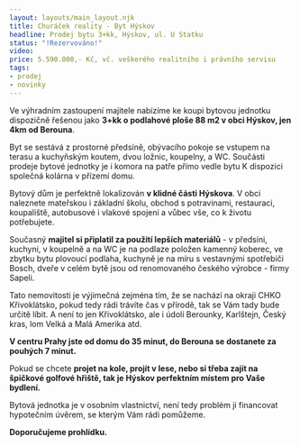 ```yaml
---
layout: layouts/main_layout.njk
title: Churáček reality - Byt Hýskov
headline: Prodej bytu 3+kk, Hýskov, ul. U Statku
status: "!Rezervováno!"
video: 
price: 5.590.000,- Kč, vč. veškerého realitního i právního servisu
tags: 
- prodej
- novinky
---
```


Ve výhradním zastoupení majitele nabízíme ke koupi bytovou jednotku dispozičně řešenou jako **3+kk o podlahové ploše 88 m2 v obci Hýskov, jen 4km od Berouna**.

Byt se sestává z prostorné předsíně, obývacího pokoje se vstupem na terasu a kuchyňským koutem, dvou ložnic, koupelny, a WC. Součásti prodeje bytové jednotky je i komora na patře přímo vedle bytu K dispozici společná kolárna v přízemí domu.

Bytový dům je perfektně lokalizován **v klidné části Hýskova**. V obci naleznete mateřskou i základní školu, obchod s potravinami, restauraci, koupaliště, autobusové i vlakové spojení a vůbec vše, co k životu potřebujete.

Současný **majitel si připlatil za použití lepších materiálů** - v předsíni, kuchyni, v koupelně a na WC je na podlaze položen kamenný koberec, ve zbytku bytu plovoucí podlaha, kuchyně je na míru s vestavnými spotřebiči Bosch, dveře v celém bytě jsou od renomovaného českého výrobce - firmy Sapeli.

Tato nemovitosti je výjimečná zejména tím, že se nachází na okraji CHKO Křivoklátsko, pokud tedy rádi trávíte čas v přírodě, tak se Vám tady bude určitě líbit. A není to jen Křivoklátsko, ale i údolí Berounky, Karlštejn, Český kras, lom Velká a Malá Amerika atd.

**V centru Prahy jste od domu do 35 minut, do Berouna se dostanete za pouhých 7 minut.**

Pokud se chcete **projet na kole, projít v lese, nebo si třeba zajít na špičkové golfové hřiště, tak je Hýskov perfektním místem pro Vaše bydlení.**

Bytová jednotka je v osobním vlastnictví, není tedy problém ji financovat hypotečním úvěrem, se kterým Vám rádi pomůžeme.

**Doporučujeme prohlídku.**